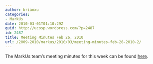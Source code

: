 ```yaml
---
author: brianxu
categories:
- MarkUs
date: 2010-03-01T01:10:29Z
guid: http://ucosp.wordpress.com/?p=2487
id: 2487
title: Meeting Minutes Feb 26, 2010
url: /2009-2010/markus/2010/03/meeting-minutes-feb-26-2010-2/
---
```


The MarkUs team’s meeting minutes for this week can be found [here](http://blog.markusproject.org/?p=1310).